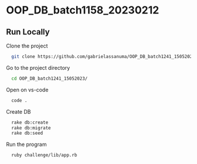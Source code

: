 # OOP_DB_batch1158_20230212

## Run Locally

Clone the project

```bash
  git clone https://github.com/gabrielassanuma/OOP_DB_batch1241_15052023
```

Go to the project directory

```bash
  cd OOP_DB_batch1241_15052023/
```

Open on vs-code

```bash
  code .
```

Create DB

```bash
  rake db:create
  rake db:migrate
  rake db:seed
```

Run the program
```bash
  ruby challenge/lib/app.rb 
```

